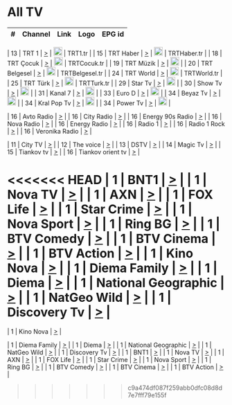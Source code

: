 <h1>All TV</h1>

| #   | Channel        | Link  | Logo | EPG id |
|:---:|:--------------:|:-----:|:----:|:------:|

| 13  | TRT 1            | [>](https://tv-trt1.medya.trt.com.tr/master.m3u8) | <img height="20" src="https://i.imgur.com/j786OLG.png"/> | TRT1.tr |
| 15  | TRT Haber        | [>](https://tv-trthaber.medya.trt.com.tr/master.m3u8) | <img height="20" src="https://i.imgur.com/OVfo8Ab.png"/> | TRTHaber.tr |
| 18  | TRT Çocuk        | [>](https://tv-trtcocuk.medya.trt.com.tr/master.m3u8) | <img height="20" src="https://i.imgur.com/QLFmD6d.png"/> | TRTCocuk.tr |
| 19  | TRT Müzik        | [>](https://tv-trtmuzik.medya.trt.com.tr/master.m3u8) | <img height="20" src="https://i.imgur.com/fIVFCEd.png"/> |
| 20  | TRT Belgesel     | [>](https://tv-trtbelgesel.medya.trt.com.tr/master.m3u8) | <img height="20" src="https://i.imgur.com/MGO87pe.png"/> | TRTBelgesel.tr |
| 24  | TRT World        | [>](https://tv-trtworld.medya.trt.com.tr/master.m3u8) | <img height="20" src="https://i.imgur.com/JEA2xpv.png"/> | TRTWorld.tr |
| 25  | TRT Türk         | [>](https://tv-trtturk.medya.trt.com.tr/master.m3u8) | <img height="20" src="https://i.imgur.com/OSTOQNw.png"/> | TRTTurk.tr |
| 29  | Star Tv   | [>](https://dogus-live.daioncdn.net/startv/startv_360p.m3u8) | <img height="20" src="https://i.imgur.com/IebUZx1.png"/> |
| 30  | Show Tv     | [>](https://ciner-live.daioncdn.net/showtv/showtv.m3u8) | <img height="20" src="https://i.imgur.com/IebUZx1.png"/> |
| 31  | Kanal 7     | [>](https://kanal7-live.daioncdn.net/kanal7/kanal7.m3u8) | <img height="20" src="https://i.imgur.com/IebUZx1.png"/> |
| 33  | Euro D    | [>](https://www.youtube.com/user/KanalD/live) | <img height="20" src="https://i.imgur.com/IebUZx1.png"/> |
| 34  | Beyaz Tv     | [>](https://beyaztv-live.daioncdn.net/beyaztv/beyaztv.m3u8) | <img height="20" src="https://i.imgur.com/IebUZx1.png"/> |
| 34  | Kral Pop Tv     | [>](https://www.youtube.com/watch?v=GuFTuKoXepw) | <img height="20" src="https://i.imgur.com/IebUZx1.png"/> |
| 34  | Power Tv     | [>](https://livetv.powerapp.com.tr/powerTV/powerhd.smil/chunklist.m3u8) | <img height="20" src="https://i.imgur.com/IebUZx1.png"/> |

| 16  | Avto Radio | [>](http://stream.metacast.eu/avtoradio.mp3.m3u) |
| 16  | City Radio | [>](http://stream.metacast.eu/city.aac.m3u) |
| 16  | Energy 90s Radio | [>](http://stream.metacast.eu/energy-90s.m3u) |
| 16  | Nova Radio | [>](http://stream.metacast.eu/nova.aac.m3u) |
| 16  | Energy Radio | [>](http://stream.metacast.eu/nrj.aac.m3u) |
| 16  | Radio 1 | [>](http://stream.metacast.eu/radio1.aac.m3u) |
| 16  | Radio 1 Rock | [>](http://stream.metacast.eu/radio1rock.aac.m3u) |
| 16  | Veronika Radio | [>](http://stream.metacast.eu/veronika.aac.m3u) |

| 11  | City TV | [>](https://tv.city.bg/play/tshls/citytv/index.m3u8) |
| 12  | The voice | [>](https://bss1.neterra.tv/thevoice/thevoice.m3u8) |
| 13  | DSTV | [>](http://46.249.95.140:8081/hls/data.m3u8) |
| 14  | Magic Tv | [>](https://bss1.neterra.tv/magictv/magictv.m3u8) |
| 15  | Tiankov tv | [>](https://streamer103.neterra.tv/tiankov-folk/live.m3u8) |
| 16  | Tiankov orient tv | [>](https://streamer103.neterra.tv/tiankov-orient/live.m3u8) |

<<<<<<< HEAD
| 1 | BNT1 | [>](https://ymkaya.xyz:31176/tv/bnt1/playlist.m3u8?wmsAuthSign=c2VydmVyX3RpbWU9MS8yMS8yMDI1IDE6NDE6MDAgUE0maGFzaF92YWx1ZT0rb05xRzJVSE94NWFTWVZ6S0dkY0dnPT0mdmFsaWRtaW51dGVzPTYw) |
| 1 | Nova TV | [>](https://ymkaya.xyz:31176/tv/novatv/playlist.m3u8?wmsAuthSign=c2VydmVyX3RpbWU9MS8yMS8yMDI1IDE6NDE6MTAgUE0maGFzaF92YWx1ZT0waWRNTUhrSmJCT3ZsaE1CcVJKSGZRPT0mdmFsaWRtaW51dGVzPTYw) |
| 1 | AXN | [>](https://ymkaya.xyz:31176/tv/axn/playlist.m3u8?wmsAuthSign=c2VydmVyX3RpbWU9MS8yMS8yMDI1IDE6NDE6MjEgUE0maGFzaF92YWx1ZT0vTk5wNXF6VUxGUGJiRG9yRlNpRnNRPT0mdmFsaWRtaW51dGVzPTYw) |
| 1 | FOX Life | [>](https://ymkaya.xyz:31176/tv/foxlife/playlist.m3u8?wmsAuthSign=c2VydmVyX3RpbWU9MS8yMS8yMDI1IDE6NDE6MzEgUE0maGFzaF92YWx1ZT1MeHRIR3FaUEEyVHhpNFFsbzEyTkd3PT0mdmFsaWRtaW51dGVzPTYw) |
| 1 | Star Crime | [>](https://ymkaya.xyz:31176/tv/foxcrime/playlist.m3u8?wmsAuthSign=c2VydmVyX3RpbWU9MS8yMS8yMDI1IDE6NDE6NDEgUE0maGFzaF92YWx1ZT1uL09Dekc2WUZrNW9TbjVnZ0FNRWxnPT0mdmFsaWRtaW51dGVzPTYw) |
| 1 | Nova Sport | [>](https://ymkaya.xyz:31176/tv/novasport/playlist.m3u8?wmsAuthSign=c2VydmVyX3RpbWU9MS8yMS8yMDI1IDE6NDE6NTIgUE0maGFzaF92YWx1ZT1yakZaOTVIT0pKbmJVV1Y1YWpyVFFRPT0mdmFsaWRtaW51dGVzPTYw) |
| 1 | Ring BG | [>](https://ymkaya.xyz:31176/tv/ringbg/playlist.m3u8?wmsAuthSign=c2VydmVyX3RpbWU9MS8yMS8yMDI1IDE6NDI6MDMgUE0maGFzaF92YWx1ZT1sUGVFMkRtSHQ5NFhjOFNPMVFGQmVBPT0mdmFsaWRtaW51dGVzPTYw) |
| 1 | BTV Comedy | [>](https://ymkaya.xyz:31176/tv/btvcomedy/playlist.m3u8?wmsAuthSign=c2VydmVyX3RpbWU9MS8yMS8yMDI1IDE6NDI6MTMgUE0maGFzaF92YWx1ZT1Kb0xvaVB5akJjNUh1cElTbHBjWTNnPT0mdmFsaWRtaW51dGVzPTYw) |
| 1 | BTV Cinema | [>](https://ymkaya.xyz:31176/tv/btvcinema/playlist.m3u8?wmsAuthSign=c2VydmVyX3RpbWU9MS8yMS8yMDI1IDE6NDI6MjMgUE0maGFzaF92YWx1ZT1raHRVbUttQzI0aWRFNmxpL2lIQTFBPT0mdmFsaWRtaW51dGVzPTYw) |
| 1 | BTV Action | [>](https://ymkaya.xyz:31176/tv/btvaction/playlist.m3u8?wmsAuthSign=c2VydmVyX3RpbWU9MS8yMS8yMDI1IDE6NDI6MzQgUE0maGFzaF92YWx1ZT13SzNTeHR2OStoWDdVRkZqNjJ1MzlRPT0mdmFsaWRtaW51dGVzPTYw) |
| 1 | Kino Nova | [>](https://ymkaya.xyz:31176/tv/kinonova/playlist.m3u8?wmsAuthSign=c2VydmVyX3RpbWU9MS8yMS8yMDI1IDE6NDI6NDMgUE0maGFzaF92YWx1ZT1oY1RvcHhubTk4dlRXWFdQSFVFSHBnPT0mdmFsaWRtaW51dGVzPTYw) |
| 1 | Diema Family | [>](https://ymkaya.xyz:31176/tv/diemafamily/playlist.m3u8?wmsAuthSign=c2VydmVyX3RpbWU9MS8yMS8yMDI1IDE6NDI6NTQgUE0maGFzaF92YWx1ZT0rRHpETXR1alFHTzczMWxOZ1N3VVZ3PT0mdmFsaWRtaW51dGVzPTYw) |
| 1 | Diema | [>](https://ymkaya.xyz:31176/tv/diema/playlist.m3u8?wmsAuthSign=c2VydmVyX3RpbWU9MS8yMS8yMDI1IDE6NDM6NDggUE0maGFzaF92YWx1ZT1pL0hqSWhyeTBrTHJ3czVPc0NtSllnPT0mdmFsaWRtaW51dGVzPTYw) |
| 1 | National Geographic | [>](https://ymkaya.xyz:31176/tv/natgeo/playlist.m3u8?wmsAuthSign=c2VydmVyX3RpbWU9MS8yMS8yMDI1IDE6NDM6NTggUE0maGFzaF92YWx1ZT1CWnlDRUltZkN0Mnc1bk9YT0RLTG1BPT0mdmFsaWRtaW51dGVzPTYw) |
| 1 | NatGeo Wild | [>](https://ymkaya.xyz:31176/tv/natgeowild/playlist.m3u8?wmsAuthSign=c2VydmVyX3RpbWU9MS8yMS8yMDI1IDE6NDQ6MDggUE0maGFzaF92YWx1ZT1STVNad3JtR3FjR29GMmxkb2lXck9BPT0mdmFsaWRtaW51dGVzPTYw) |
| 1 | Discovery Tv | [>](https://ymkaya.xyz:31176/tv/discovery/playlist.m3u8?wmsAuthSign=c2VydmVyX3RpbWU9MS8yMS8yMDI1IDE6NDQ6MTggUE0maGFzaF92YWx1ZT03b1NVTGN2N21wMzRBMG4yRTVIQzJnPT0mdmFsaWRtaW51dGVzPTYw) |
=======


| 1 | Kino Nova | [>](https://ymkaya.xyz:11336/tv/kinonova/playlist.m3u8?wmsAuthSign=c2VydmVyX3RpbWU9MS8yLzIwMjUgNDo0MDoyMCBBTSZoYXNoX3ZhbHVlPWlFS1FrWEtMMVRFM3l5YklUWUJQUHc9PSZ2YWxpZG1pbnV0ZXM9NjA=) |

| 1 | Diema Family | [>](https://ymkaya.xyz:11336/tv/diemafamily/playlist.m3u8?wmsAuthSign=c2VydmVyX3RpbWU9MS8yLzIwMjUgNDo0MDozMCBBTSZoYXNoX3ZhbHVlPUVUaTVKTldvZTF5WVVCM0YwL21kaXc9PSZ2YWxpZG1pbnV0ZXM9NjA=) |
| 1 | Diema | [>](https://ymkaya.xyz:11336/tv/diema/playlist.m3u8?wmsAuthSign=c2VydmVyX3RpbWU9MS8yLzIwMjUgNDo0MDo0MCBBTSZoYXNoX3ZhbHVlPVlYMWVJT2NuUjNpUTBsaytEUFFOS2c9PSZ2YWxpZG1pbnV0ZXM9NjA=) |
| 1 | National Geographic | [>](https://ymkaya.xyz:11336/tv/natgeo/playlist.m3u8?wmsAuthSign=c2VydmVyX3RpbWU9MS8yLzIwMjUgNDo0MTo0MSBBTSZoYXNoX3ZhbHVlPTJQTlVmcG5nYWx0M013eUhGRGxnd0E9PSZ2YWxpZG1pbnV0ZXM9NjA=) |
| 1 | NatGeo Wild | [>](https://ymkaya.xyz:11336/tv/natgeowild/playlist.m3u8?wmsAuthSign=c2VydmVyX3RpbWU9MS8yLzIwMjUgNDo0MTo1MSBBTSZoYXNoX3ZhbHVlPVl1OXZaTTliN0hGWEN3eDBYd1duNkE9PSZ2YWxpZG1pbnV0ZXM9NjA=) |
| 1 | Discovery Tv | [>](https://ymkaya.xyz:11336/tv/discovery/playlist.m3u8?wmsAuthSign=c2VydmVyX3RpbWU9MS8yLzIwMjUgNDo0MjowMSBBTSZoYXNoX3ZhbHVlPWtBQmdLNlY2RmQwWElzMVYzSDJyVkE9PSZ2YWxpZG1pbnV0ZXM9NjA=) |
| 1 | BNT1 | [>](https://ymkaya.xyz:11336/tv/bnt1/playlist.m3u8?wmsAuthSign=c2VydmVyX3RpbWU9MS8yLzIwMjUgNDozODozOCBBTSZoYXNoX3ZhbHVlPVVrMVlRQXpJWlhYeUh6ZFVpSC9NMUE9PSZ2YWxpZG1pbnV0ZXM9NjA=) |
| 1 | Nova TV | [>](https://ymkaya.xyz:11336/tv/novatv/playlist.m3u8?wmsAuthSign=c2VydmVyX3RpbWU9MS8yLzIwMjUgNDozODo0OCBBTSZoYXNoX3ZhbHVlPUVxQjh1a0ZzYkVGZU8zZDFGTzdreVE9PSZ2YWxpZG1pbnV0ZXM9NjA=) |
| 1 | AXN | [>](https://ymkaya.xyz:11336/tv/axn/playlist.m3u8?wmsAuthSign=c2VydmVyX3RpbWU9MS8yLzIwMjUgNDozODo1OCBBTSZoYXNoX3ZhbHVlPUpkWStGY1hkNXhaOVpPZ0thQ0FZL3c9PSZ2YWxpZG1pbnV0ZXM9NjA=) |
| 1 | FOX Life | [>](https://ymkaya.xyz:11336/tv/foxlife/playlist.m3u8?wmsAuthSign=c2VydmVyX3RpbWU9MS8yLzIwMjUgNDozOToxMCBBTSZoYXNoX3ZhbHVlPWt1ZDc1T3AzYlZDTjJnSy9TU0xJZlE9PSZ2YWxpZG1pbnV0ZXM9NjA=) |
| 1 | Star Crime | [>](https://ymkaya.xyz:11336/tv/foxcrime/playlist.m3u8?wmsAuthSign=c2VydmVyX3RpbWU9MS8yLzIwMjUgNDozOToyMCBBTSZoYXNoX3ZhbHVlPXIwVU45Nm9FR1l2enNkTG9TanBxbmc9PSZ2YWxpZG1pbnV0ZXM9NjA=) |
| 1 | Nova Sport | [>](https://ymkaya.xyz:11336/tv/novasport/playlist.m3u8?wmsAuthSign=c2VydmVyX3RpbWU9MS8yLzIwMjUgNDozOTozMCBBTSZoYXNoX3ZhbHVlPXlSZ0UxazVaM0xhSmc0NmR4T0c1T2c9PSZ2YWxpZG1pbnV0ZXM9NjA=) |
| 1 | Ring BG | [>](https://ymkaya.xyz:11336/tv/ringbg/playlist.m3u8?wmsAuthSign=c2VydmVyX3RpbWU9MS8yLzIwMjUgNDozOTo0MCBBTSZoYXNoX3ZhbHVlPTR4aUlFNHVUYWN4enY1WkVuOFZma2c9PSZ2YWxpZG1pbnV0ZXM9NjA=) |
| 1 | BTV Comedy | [>](https://ymkaya.xyz:11336/tv/btvcomedy/playlist.m3u8?wmsAuthSign=c2VydmVyX3RpbWU9MS8yLzIwMjUgNDozOTo1MCBBTSZoYXNoX3ZhbHVlPUtrMTJ2RHNTTUU1RFp1ZkVOdXFSK3c9PSZ2YWxpZG1pbnV0ZXM9NjA=) |
| 1 | BTV Cinema | [>](https://ymkaya.xyz:11336/tv/btvcinema/playlist.m3u8?wmsAuthSign=c2VydmVyX3RpbWU9MS8yLzIwMjUgNDozOTo1OSBBTSZoYXNoX3ZhbHVlPTZWcU9FZW56cG1NM1lrYy8xNE5NeHc9PSZ2YWxpZG1pbnV0ZXM9NjA=) |
| 1 | BTV Action | [>](https://ymkaya.xyz:11336/tv/btvaction/playlist.m3u8?wmsAuthSign=c2VydmVyX3RpbWU9MS8yLzIwMjUgNDo0MDoxMCBBTSZoYXNoX3ZhbHVlPUlDd0ErRkZVWThyMVZwR3c2REdGZ3c9PSZ2YWxpZG1pbnV0ZXM9NjA=) |
>>>>>>> c9a474df087f259abb0dfc08d8d7e7fff79e155f
